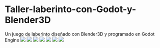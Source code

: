 # Taller-laberinto-con-Godot-y-Blender3D
Un juego de laberinto diseñado con Blender3D y programado en Godot Engine
<a href='https://drive.google.com/file/d/105so7lY3GFMA_iYbInrmcKtdwDiF2-ej/view?usp=drive_open&amp;usp=embed_facebook&source=ctrlq.org'><img src='https://lh6.googleusercontent.com/StPRseOBQWePNuUbGTj50YPgRN9CctXI8J93DLGAjPK670GhokusuXq-hE4=w2400' /></a>
<a href='https://drive.google.com/file/d/1v89DJXsMIXXNci2AAMG-oOpkPqEzsMXl/view?usp=drive_open&amp;usp=embed_facebook&source=ctrlq.org'><img src='https://lh4.googleusercontent.com/EqgCvGTCjkmGKJAbuYTGyHGP-LNG9lZBG_mMFaevdjFyQ-mbZwRki77froo=w2400' /></a>
<a href='https://drive.google.com/file/d/1YtLHwDV-nGX8ck3CZJAYO5nU_mTLU6AR/view?usp=drive_open&amp;usp=embed_facebook&source=ctrlq.org'><img src='https://lh5.googleusercontent.com/YNFk_Aw58jX99sBgg8DaYhJYfSkDAs9T5NPrGrcqd0QU8-qZvfPxflZR6n4=w2400' /></a>
<a href='https://drive.google.com/file/d/1Pm1xU1FHaMlwkgKvq_KaIb0v4ryQN58P/view?usp=drive_open&amp;usp=embed_facebook&source=ctrlq.org'><img src='https://lh3.googleusercontent.com/HdCbRLuDhdyt9sOXrb39IE9e_6QYpfhdvOsrwnzMftwP-Gjb6W9u9pqDf1M=w2400' /></a>
<a href='https://drive.google.com/file/d/1omN9bOStEibYClXLxcADsnrOawfecJkH/view?usp=drive_open&amp;usp=embed_facebook&source=ctrlq.org'><img src='https://lh5.googleusercontent.com/VWIJZv-cIe3V6BxBvWf8-Q8gY5JVVCPA8ZcEe1p5tIj36g2HKbYVtOFlKJ0=w2400' /></a>
<a href='https://drive.google.com/file/d/1mM4kA59BgZkFAAxjGh0xJPGQ3EaHCtZH/view?usp=drive_open&amp;usp=embed_facebook&source=ctrlq.org'><img src='https://lh5.googleusercontent.com/7dSTY-dZb9wClZR2ECT__0rUgHQxB_m6BwEsKczVwlTFt_1Yo1yWCfYTNFg=w2400' /></a>
<a href='https://drive.google.com/file/d/19bLWNuDgfUpVN9UYSYqbHH7vIw4r5IMj/view?usp=drive_open&amp;usp=embed_facebook&source=ctrlq.org'><img src='https://lh5.googleusercontent.com/1cnyTEKelC4cGURC3qZR3KOlzwbR0BHSW-N6CY8gEXzzO6rAE6xed5ePhXY=w2400' /></a>
